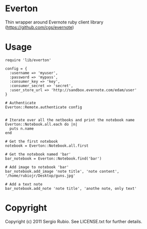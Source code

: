 # Everton #

Thin wrapper around Evernote ruby client library (https://github.com/cgs/evernote)

# Usage #

    require 'lib/everton'
    
    config = {
      :username => 'myuser',
      :password => 'mypass',
      :consumer_key => 'key',
      :consumer_secret => 'secret',
      :user_store_url => 'http://sandbox.evernote.com/edam/user'
    }
    
    # Authenticate
    Everton::Remote.authenticate config
    
    
    # Iterate over all the netbooks and print the notebook name
    Everton::Notebook.all.each do |n|
      puts n.name
    end
    
    # Get the first notebook
    notebook = Everton::Notebook.all.first
    
    # Get the notebook named 'bar'
    bar_notebook = Everton::Notebook.find('bar')
    
    # Add image to notebook 'bar'
    bar_notebook.add_image 'note title', 'note content', '/home/rubiojr/Desktop/guns.jpg'
    
    # Add a text note
    bar_notebook.add_note 'note title', 'anothe note, only text'


# Copyright #

Copyright (c) 2011 Sergio Rubio. See LICENSE.txt for
further details.

